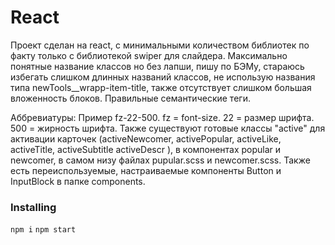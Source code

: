# React 

Проект сделан на react, с минимальными количеством библиотек по факту только с библиотекой swiper для слайдера. 
Максимально понятные название классов но без лапши, пишу по БЭМу, стараюсь избегать слишком длинных названий классов, не использую названия типа newTools__wrapp-item-title, также отсутствует слишком большая вложенность блоков. Правильные семантические теги.

Аббревиатуры:
Пример fz-22-500.
fz = font-size.
22 = размер шрифта.
500 = жирность шрифта.
Также существуют готовые классы "active" для активации карточек (activeNewcomer, activePopular, activeLike, activeTitle, activeSubtitle
activeDescr ), в компонентах popular и newcomer, в самом низу файлах pupular.scss и newcomer.scss.
Также есть переиспользуемые, настраиваемые компоненты Button и InputBlock в папке components.

### Installing

`npm i`  `npm start`
